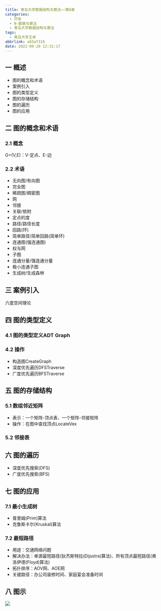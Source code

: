 ```yaml
---
title: 青岛大学数据结构与算法——第6章
categories:
  - 开发
  - N-数据与算法
  - 青岛大学数据结构与算法
tags:
  - 青岛大学王卓
abbrlink: a65af316
date: 2022-09-20 12:31:17
---
```

## 一 概述

* 图的概念和术语
* 案例引入
* 图的类型定义
* 图的存储结构
* 图的遍历
* 图的应用

<!--more-->

## 二 图的概念和术语

### 2.1 概念

G=(V,E)：V-定点、E-边

### 2.2 术语

* 无向图/有向图
* 完全图
* 稀疏图/稠密图
* 网
* 邻接
* 关联/依附
* 定点的度
* 路径/路径长度
* 回路(环)
* 简单路径/简单回路(简单环)
* 连通图(强连通图)
* 权与网
* 子图
* 连通分量/强连通分量
* 极小连通子图
* 生成树/生成森林

## 三 案例引入

六度空间理论

## 四 图的类型定义

### 4.1 图的类型定义ADT Graph

### 4.2 操作

* 构造图CreateGraph
* 深度优先遍历DFSTraverse
* 广度优先遍历BFSTraverse

## 五 图的存储结构

### 5.1 数组邻近矩阵

* 表示：一个矩阵-顶点表、一个矩阵-邻接矩阵
* 操作：在图中查找顶点LocateVex

### 5.2 邻接表

## 六 图的遍历

* 深度优先搜索(DFS)
* 广度优先搜索(BFS)

## 七 图的应用

### 7.1 最小生成树

* 普里姆(Prim)算法
* 克鲁斯卡尔(Kruskal)算法

### 7.2 最短路径

* 用途：交通网络问题
* 解决办法：单源最短路径(狄杰斯特拉(Dijsstra)算法)、所有顶点最短路径(弗洛伊德(Floyd)算法)
* 拓扑排序：AOV网、AOE网
* 关键路径：办公司装修时间、家庭宴会准备时间

## 八 图示

![][1]

[1]:https://raw.githubusercontent.com/PGzxc/CDN/master/blog-data-struct-basic/data-struct-chapter-6.png